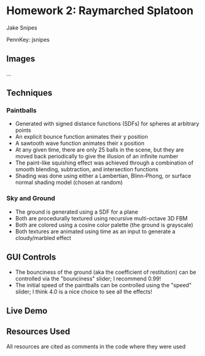 # Homework 2: Raymarched Splatoon
Jake Snipes

PennKey: jsnipes

## Images
...

## Techniques
### Paintballs
- Generated with signed distance functions (SDFs) for spheres at arbitrary points
- An explicit bounce function animates their y position
- A sawtooth wave function animates their x position
- At any given time, there are only 25 balls in the scene, but they are moved back periodically to give the illusion of an infinite number
- The paint-like squishing effect was achieved through a combination of smooth blending, subtraction, and intersection functions
- Shading was done using either a Lambertian, Blinn-Phong, or surface normal shading model (chosen at random)

### Sky and Ground
- The ground is generated using a SDF for a plane
- Both are procedurally textured using recursive multi-octave 3D FBM
- Both are colored using a cosine color palette (the ground is grayscale)
- Both textures are animated using time as an input to generate a cloudy/marbled effect

## GUI Controls
- The bounciness of the ground (aka the coefficient of restitution) can be controlled via the "bounciness" slider; I recommend 0.99!
- The initial speed of the paintballs can be controlled using the "speed" slider; I think 4.0 is a nice choice to see all the effects!

## Live Demo


## Resources Used
All resources are cited as comments in the code where they were used
